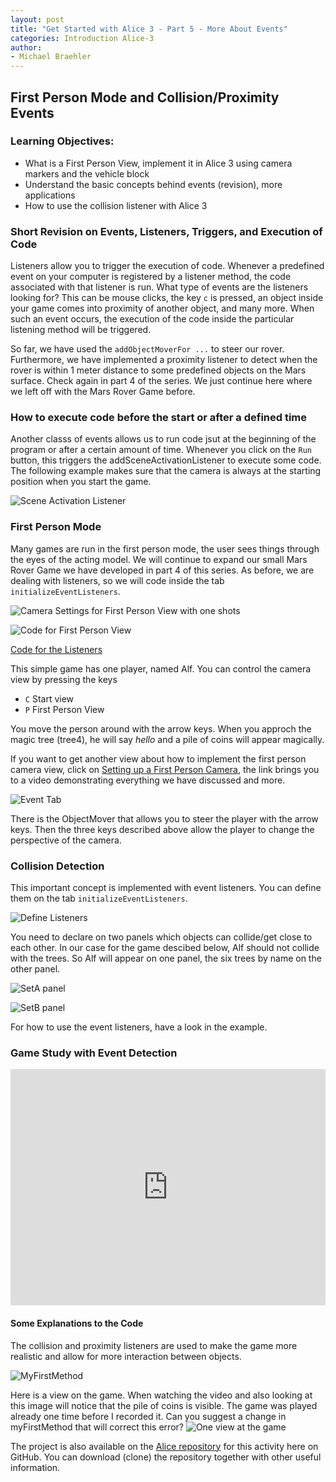 ```yaml
---
layout: post
title: "Get Started with Alice 3 - Part 5 - More About Events"
categories: Introduction Alice-3
author:
- Michael Braehler
---
```


## First Person Mode and Collision/Proximity Events

### Learning Objectives:

- What is a First Person View, implement it in Alice 3 using camera markers and the vehicle block
- Understand the basic concepts behind events (revision), more applications
- How to use the collision listener with Alice 3


### Short Revision on Events, Listeners, Triggers, and Execution of Code

Listeners allow you to trigger the execution of code. Whenever a predefined event on your computer is registered by a listener method, the code associated with that listener is run. What type of events are the listeners looking for? This can be mouse clicks, the key ```c``` is pressed, an object inside your game comes into proximity of another object, and many more. When such an event occurs, the execution of the code inside the particular listening method will be triggered.

So far, we have used the ```addObjectMoverFor ...``` to steer our rover. Furthermore, we have implemented a proximity listener to detect when the rover is within 1 meter distance to some predefined objects on the Mars surface. Check again in part 4 of the series. We just continue here where we left off with the Mars Rover Game before.


### How to execute code before the start or after a defined time

Another classs of events allows us to run code jsut at the beginning of the program or after a certain amount of time. Whenever you click on the ```Run``` button, this triggers the addSceneActivationListener to execute some code. The following example makes sure that the camera is always at the starting position when you start the game.

![Scene Activation Listener](/assets/240515_Alice3_addSceneActivationListener1.png)


### First Person Mode

Many games are run in the first person mode, the user sees things through the eyes of the acting model. We will continue to expand our small Mars Rover Game we have developed in part 4 of this series. As before, we are dealing with listeners, so we will code inside the tab ```initializeEventListeners```.

![Camera Settings for First Person View with one shots](/assets/230307_SetCameraMarkers.png)

![Code for First Person View](/assets/230307_EventsForFirstPersonView1.png)

[Code for the Listeners](/assets/ )

This simple game has one player, named Alf. You can control the camera view by pressing the keys
- ```C``` Start view
- ```P``` First Person View

You move the person around with the arrow keys. When you approch the magic tree (tree4), he will say *hello* and a pile of coins will appear magically.

If you want to get another view about how to implement the first person camera view, click on [Setting up a First Person Camera](https://youtu.be/jxXEXJgrm18), the link brings you to a video demonstrating everything we have discussed and more.


![Event Tab](/assets/230307_SimpleGame2Events.png)

There is the ObjectMover that allows you to steer the player with the arrow keys. Then the three keys described above allow the player to change the perspective of the camera.


### Collision Detection

This important concept is implemented with event listeners. You can define them on the tab ```initializeEventListeners```.

![Define Listeners](/assets/230307_SelectEventHandlerCollision.png)

You need to declare on two panels which objects can collide/get close to each other. In our case for the game descibed below, Alf should not collide with the trees. So Alf will appear on one panel, the six trees by name on the other panel.

![SetA panel](/assets/230307_SelectCollisionSetA.png)

![SetB panel](/assets/230307_SelectCollisionSetB.png)

For how to use the event listeners, have a look in the example.


### Game Study with Event Detection

<div style="padding:75% 0 0 0;position:relative;">
  <iframe src="https://player.vimeo.com/video/805407827?h=f1ea515f41&amp;badge=0&amp;autopause=0&amp;player_id=0&amp;app_id=58479" frameborder="0" allow="autoplay; fullscreen; picture-in-picture" allowfullscreen style="position:absolute;top:0;left:0;width:100%;height:100%;" title="GameStudy1Alice.mp4"></iframe>
</div>
<script src="https://player.vimeo.com/api/player.js"></script>


#### Some Explanations to the Code

The collision and proximity listeners are used to make the game more realistic and allow for more interaction between objects.

![MyFirstMethod](/assets/230307_SimpleGame2.png)

Here is a view on the game. When watching the video and also looking at this image will   notice that the pile of coins is visible. The game was played already one time before I recorded it. Can you suggest a change in myFirstMethod that will correct this error?
![One view at the game](/assets/230307_SimpleGame2Intro.png)

The project is also available on the [Alice repository](https://github.com/mibrs/Alice3Coding) for this activity here on GitHub. You can download (clone) the repository together with other useful information.

